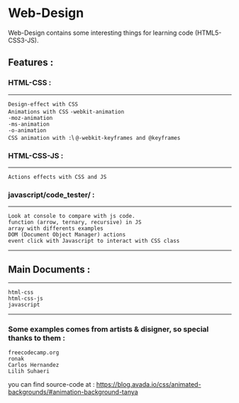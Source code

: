 # Web-Design 

Web-Design contains some interesting things for learning code (HTML5-CSS3-JS).

## Features :

### HTML-CSS :
---

`Design-effect with CSS`\
`Animations with CSS`
`-webkit-animation`\
`-moz-animation`\
`-ms-animation`\
`-o-animation`\
`CSS animation with :`\ 
`@-webkit-keyframes and @keyframes`

### HTML-CSS-JS :
---

`Actions effects with CSS and JS`

### javascript/code_tester/ :
---

`Look at console to compare with js code.`\
`function (arrow, ternary, recursive) in JS`\
`array with differents examples`\
`DOM (Document Object Manager) actions`\
`event click with Javascript to interact with CSS class`

---

## Main Documents : 
---

`html-css`\
`html-css-js`\
`javascript`

---

### Some examples comes from artists & disigner, so special thanks to them :

```
freecodecamp.org
ronak
Carlos Hernandez
Lilih Suhaeri
```

you can find source-code at :
https://blog.avada.io/css/animated-backgrounds/#animation-background-tanya
